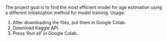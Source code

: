 The project goal is to find the most efficient model for age estimation using a different initialization method for model training.
Usage:
1.	After downloading the files, put them in Google Colab.
2.	Download Kaggle API.
3.	Press ‘Run all’ in Google Colab.

